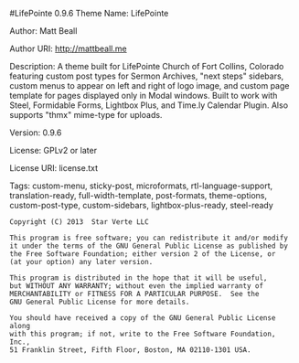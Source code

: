#LifePointe 0.9.6
Theme Name: LifePointe

Author: Matt Beall

Author URI: http://mattbeall.me

Description: A theme built for LifePointe Church of Fort Collins, Colorado featuring custom post types for Sermon Archives, "next steps" sidebars, custom menus to appear on left and right of logo image, and custom page template for pages displayed only in Modal windows. Built to work with Steel, Formidable Forms, Lightbox Plus, and Time.ly Calendar Plugin. Also supports "thmx" mime-type for uploads.

Version: 0.9.6

License: GPLv2 or later

License URI: license.txt

Tags: custom-menu, sticky-post, microformats, rtl-language-support, translation-ready, full-width-template, post-formats, theme-options, custom-post-type, custom-sidebars, lightbox-plus-ready, steel-ready

	Copyright (C) 2013  Star Verte LLC
	
	This program is free software; you can redistribute it and/or modify
	it under the terms of the GNU General Public License as published by
	the Free Software Foundation; either version 2 of the License, or
	(at your option) any later version.
	
	This program is distributed in the hope that it will be useful,
	but WITHOUT ANY WARRANTY; without even the implied warranty of
	MERCHANTABILITY or FITNESS FOR A PARTICULAR PURPOSE.  See the
	GNU General Public License for more details.
	
	You should have received a copy of the GNU General Public License along
	with this program; if not, write to the Free Software Foundation, Inc.,
	51 Franklin Street, Fifth Floor, Boston, MA 02110-1301 USA.
